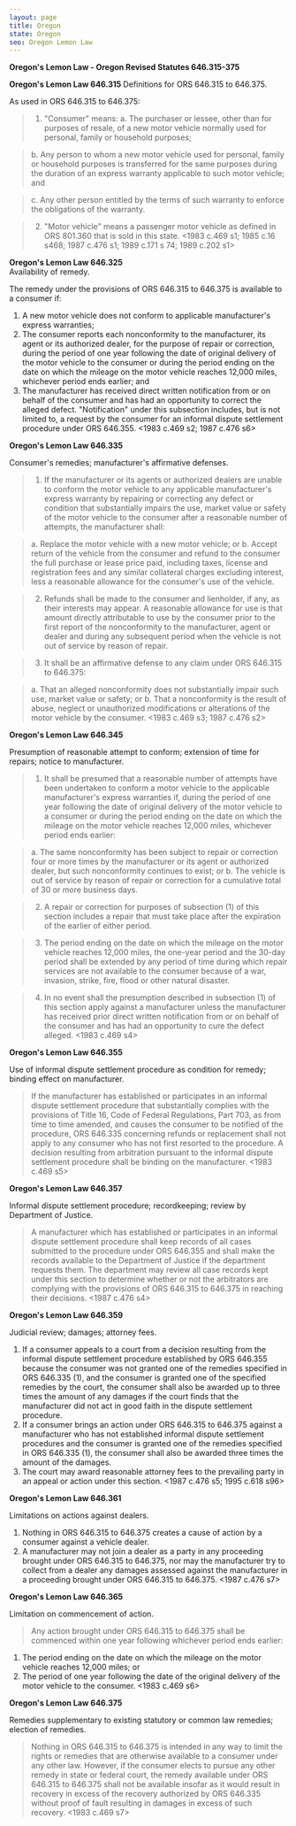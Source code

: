 ```yaml
---
layout: page
title: Oregon
state: Oregon
seo: Oregon Lemon Law
---
```


**Oregon's Lemon Law - Oregon Revised Statutes 646.315-375**

**Oregon's Lemon Law 646.315** Definitions for ORS 646.315 to 646.375.

As used in ORS 646.315 to 646.375:
>1) "Consumer" means:
  >a. The purchaser or lessee, other than for purposes of resale, of a new motor vehicle normally used for personal, family or household purposes;

  >b. Any person to whom a new motor vehicle used for personal, family or household purposes is transferred for the same purposes during the duration of an express warranty applicable to such motor vehicle; and

  >c. Any other person entitled by the terms of such warranty to enforce the obligations of the warranty.

>2) "Motor vehicle" means a passenger motor vehicle as defined in ORS 801.360 that is sold in this state. <1983 c.469 s1; 1985 c.16 s468; 1987 c.476 s1; 1989 c.171 s 74; 1989 c.202 s1>

**Oregon's Lemon Law 646.325** <br>
Availability of remedy.

The remedy under the provisions of ORS 646.315 to 646.375 is available to a consumer if:

1. A new motor vehicle does not conform to applicable manufacturer's express warranties;
2. The consumer reports each nonconformity to the manufacturer, its agent or its authorized dealer, for the purpose of repair or correction, during the period of one year following the date of original delivery of the motor vehicle to the consumer or during the period ending on the date on which the mileage on the motor vehicle reaches 12,000 miles, whichever period ends earlier; and
3. The manufacturer has received direct written notification from or on behalf of the consumer and has had an opportunity to correct the alleged defect. "Notification" under this subsection includes, but is not limited to, a request by the consumer for an informal dispute settlement procedure under ORS 646.355. <1983 c.469 s2; 1987 c.476 s6>

**Oregon's Lemon Law 646.335**

Consumer's remedies; manufacturer's affirmative defenses.

>1) If the manufacturer or its agents or authorized dealers are unable to conform the motor vehicle to any applicable manufacturer's express warranty by repairing or correcting any defect or condition that substantially impairs the use, market value or safety of the motor vehicle to the consumer after a reasonable number of attempts, the manufacturer shall:

  >a. Replace the motor vehicle with a new motor vehicle; or
  >b. Accept return of the vehicle from the consumer and refund to the consumer the full purchase or lease price paid, including taxes, license and registration fees and any similar collateral charges excluding interest, less a reasonable allowance for the consumer's use of the vehicle.

>2) Refunds shall be made to the consumer and lienholder, if any, as their interests may appear. A reasonable allowance for use is that amount directly attributable to use by the consumer prior to the first report of the nonconformity to the manufacturer, agent or dealer and during any subsequent period when the vehicle is not out of service by reason of repair.

>3) It shall be an affirmative defense to any claim under ORS 646.315 to 646.375:

  >a. That an alleged nonconformity does not substantially impair such use, market value or safety; or
  >b. That a nonconformity is the result of abuse, neglect or unauthorized modifications or alterations of the motor vehicle by the consumer. <1983 c.469 s3; 1987 c.476 s2>

**Oregon's Lemon Law 646.345**

Presumption of reasonable attempt to conform; extension of time for repairs; notice to manufacturer.

>1) It shall be presumed that a reasonable number of attempts have been undertaken to conform a motor vehicle to the applicable manufacturer's express warranties if, during the period of one year following the date of original delivery of the motor vehicle to a consumer or during the period ending on the date on which the mileage on the motor vehicle reaches 12,000 miles, whichever period ends earlier:

  >a. The same nonconformity has been subject to repair or correction four or more times by the manufacturer or its agent or authorized dealer, but such nonconformity continues to exist; or
  >b. The vehicle is out of service by reason of repair or correction for a cumulative total of 30 or more business days.

>2) A repair or correction for purposes of subsection (1) of this section includes a repair that must take place after the expiration of the earlier of either period.

>3) The period ending on the date on which the mileage on the motor vehicle reaches 12,000 miles, the one-year period and the 30-day period shall be extended by any period of time during which repair services are not available to the consumer because of a war, invasion, strike, fire, flood or other natural disaster.

>4) In no event shall the presumption described in subsection (1) of this section apply against a manufacturer unless the manufacturer has received prior direct written notification from or on behalf of the consumer and has had an opportunity to cure the defect alleged. <1983 c.469 s4>

**Oregon's Lemon Law 646.355**

Use of informal dispute settlement procedure as condition for remedy; binding effect on manufacturer.

>If the manufacturer has established or participates in an informal dispute settlement procedure that substantially complies with the provisions of Title 16, Code of Federal Regulations, Part 703, as from time to time amended, and causes the consumer to be notified of the procedure, ORS 646.335 concerning refunds or replacement shall not apply to any consumer who has not first resorted to the procedure. A decision resulting from arbitration pursuant to the informal dispute settlement procedure shall be binding on the manufacturer. <1983 c.469 s5>

**Oregon's Lemon Law 646.357**

Informal dispute settlement procedure; recordkeeping; review by Department of Justice.

>A manufacturer which has established or participates in an informal dispute settlement procedure shall keep records of all cases submitted to the procedure under ORS 646.355 and shall make the records available to the Department of Justice if the department requests them. The department may review all case records kept under this section to determine whether or not the arbitrators are complying with the provisions of ORS 646.315 to 646.375 in reaching their decisions. <1987 c.476 s4>

**Oregon's Lemon Law 646.359**

Judicial review; damages; attorney fees.

1. If a consumer appeals to a court from a decision resulting from the informal dispute settlement procedure established by ORS 646.355 because the consumer was not granted one of the remedies specified in ORS 646.335 (1), and the consumer is granted one of the specified remedies by the court, the consumer shall also be awarded up to three times the amount of any damages if the court finds that the manufacturer did not act in good faith in the dispute settlement procedure.
2. If a consumer brings an action under ORS 646.315 to 646.375 against a manufacturer who has not established informal dispute settlement procedures and the consumer is granted one of the remedies specified in ORS 646.335 (1), the consumer shall also be awarded three times the amount of the damages.
3. The court may award reasonable attorney fees to the prevailing party in an appeal or action under this section. <1987 c.476 s5; 1995 c.618 s96>

**Oregon's Lemon Law 646.361**

Limitations on actions against dealers.

1. Nothing in ORS 646.315 to 646.375 creates a cause of action by a consumer against a vehicle dealer.
2. A manufacturer may not join a dealer as a party in any proceeding brought under ORS 646.315 to 646.375, nor may the manufacturer try to collect from a dealer any damages assessed against the manufacturer in a proceeding brought under ORS 646.315 to 646.375. <1987 c.476 s7>

**Oregon's Lemon Law 646.365**

Limitation on commencement of action.

>Any action brought under ORS 646.315 to 646.375 shall be commenced within one year following whichever period ends earlier:

  1. The period ending on the date on which the mileage on the motor vehicle reaches 12,000 miles; or
  2. The period of one year following the date of the original delivery of the motor vehicle to the consumer. <1983 c.469 s6>

**Oregon's Lemon Law 646.375**

Remedies supplementary to existing statutory or common law remedies; election of remedies.

>Nothing in ORS 646.315 to 646.375 is intended in any way to limit the rights or remedies that are otherwise available to a consumer under any other law. However, if the consumer elects to pursue any other remedy in state or federal court, the remedy available under ORS 646.315 to 646.375 shall not be available insofar as it would result in recovery in excess of the recovery authorized by ORS 646.335 without proof of fault resulting in damages in excess of such recovery. <1983 c.469 s7>
